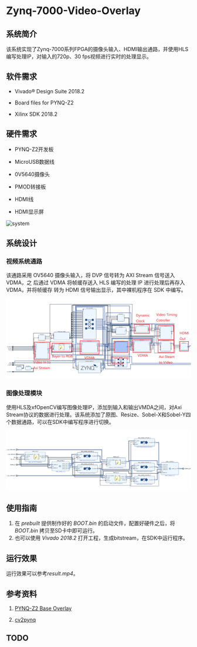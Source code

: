 # Zynq-7000-Video-Overlay

## 系统简介
该系统实现了Zynq-7000系列FPGA的摄像头输入、HDMI输出通路，并使用HLS编写处理IP，对输入的720p、30
fps视频进行实时的处理显示。

## 软件需求
* Vivado&reg; Design Suite 2018.2

* Board files for PYNQ-Z2

* Xilinx SDK 2018.2

## 硬件需求

* PYNQ-Z2开发板

* MicroUSB数据线

* 0V5640摄像头

* PMOD转接板

* HDMI线

* HDMI显示屏

![system](images/system.png)

## 系统设计

### 视频系统通路
该通路采用 OV5640 摄像头输入，将 DVP 信号转为 AXI Stream 信号送入 VDMA，之
后通过 VDMA 将帧缓存送入 HLS 编写的处理 IP 进行处理后再存入 VDMA，并将帧缓存
转为 HDMI 信号输出显示，其中裸机程序在 SDK 中编写。

![channel_bd](images/channel_bd.png)

### 图像处理模块
使用HLS及xfOpenCV编写图像处理IP，添加到输入和输出VMDA之间，对Axi Stream协议的数据进行处理。该系统添加了原图、Resize、Sobel-X和Sobel-Y四个数据通路，可以在SDK中编写程序进行切换。

![processing_bd](images/processing_bd.png)

## 使用指南
1. 在 *prebuilt* 提供制作好的 *BOOT.bin* 的启动文件，配置好硬件之后，将 *BOOT.bin* 拷贝至SD卡中即可运行。
2. 也可以使用 *Vivado 2018.2* 打开工程，生成bitstream，在SDK中运行程序。

## 运行效果
运行效果可以参考*result.mp4*。

## 参考资料
1. [PYNQ-Z2 Base Overlay](https://pynq.readthedocs.io/en/latest/pynq_overlays/pynqz2/pynqz2_base_overlay.html)

2. [cv2pynq](https://github.com/wbrueckner/cv2pynq)

## TODO